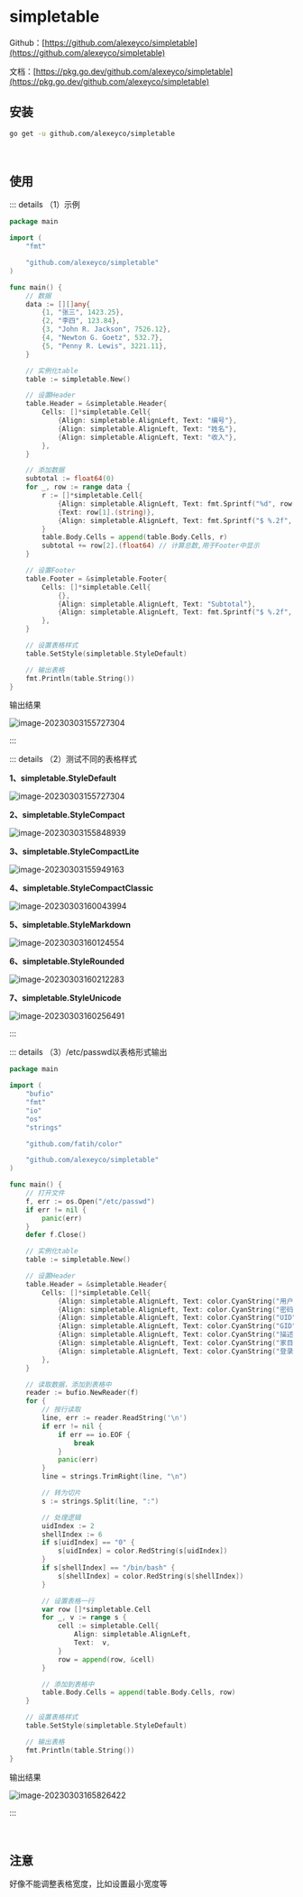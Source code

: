 # simpletable

Github：[https://github.com/alexeyco/simpletable](https://github.com/alexeyco/simpletable)

文档：[https://pkg.go.dev/github.com/alexeyco/simpletable](https://pkg.go.dev/github.com/alexeyco/simpletable)

## 安装

```bash
go get -u github.com/alexeyco/simpletable
```

<br />

## 使用

::: details （1）示例

```go
package main

import (
	"fmt"

	"github.com/alexeyco/simpletable"
)

func main() {
	// 数据
	data := [][]any{
		{1, "张三", 1423.25},
		{2, "李四", 123.84},
		{3, "John R. Jackson", 7526.12},
		{4, "Newton G. Goetz", 532.7},
		{5, "Penny R. Lewis", 3221.11},
	}

	// 实例化table
	table := simpletable.New()

	// 设置Header
	table.Header = &simpletable.Header{
		Cells: []*simpletable.Cell{
			{Align: simpletable.AlignLeft, Text: "编号"},
			{Align: simpletable.AlignLeft, Text: "姓名"},
			{Align: simpletable.AlignLeft, Text: "收入"},
		},
	}

	// 添加数据
	subtotal := float64(0)
	for _, row := range data {
		r := []*simpletable.Cell{
			{Align: simpletable.AlignLeft, Text: fmt.Sprintf("%d", row[0].(int))},
			{Text: row[1].(string)},
			{Align: simpletable.AlignLeft, Text: fmt.Sprintf("$ %.2f", row[2].(float64))},
		}
		table.Body.Cells = append(table.Body.Cells, r)
		subtotal += row[2].(float64) // 计算总数,用于Footer中显示
	}

	// 设置Footer
	table.Footer = &simpletable.Footer{
		Cells: []*simpletable.Cell{
			{},
			{Align: simpletable.AlignLeft, Text: "Subtotal"},
			{Align: simpletable.AlignLeft, Text: fmt.Sprintf("$ %.2f", subtotal)},
		},
	}

	// 设置表格样式
	table.SetStyle(simpletable.StyleDefault)

	// 输出表格
	fmt.Println(table.String())
}
```

输出结果

![image-20230303155727304](https://tuchuang-1257805459.cos.accelerate.myqcloud.com//image-20230303155727304.png)

:::

::: details （2）测试不同的表格样式

**1、simpletable.StyleDefault**

![image-20230303155727304](https://tuchuang-1257805459.cos.accelerate.myqcloud.com//image-20230303155727304.png)

**2、simpletable.StyleCompact**

![image-20230303155848939](https://tuchuang-1257805459.cos.accelerate.myqcloud.com//image-20230303155848939.png)

**3、simpletable.StyleCompactLite**

![image-20230303155949163](https://tuchuang-1257805459.cos.accelerate.myqcloud.com//image-20230303155949163.png)

**4、simpletable.StyleCompactClassic**

![image-20230303160043994](https://tuchuang-1257805459.cos.accelerate.myqcloud.com//image-20230303160043994.png)



**5、simpletable.StyleMarkdown**

![image-20230303160124554](https://tuchuang-1257805459.cos.accelerate.myqcloud.com//image-20230303160124554.png)

**6、simpletable.StyleRounded**

![image-20230303160212283](https://tuchuang-1257805459.cos.accelerate.myqcloud.com//image-20230303160212283.png)

**7、simpletable.StyleUnicode**

![image-20230303160256491](https://tuchuang-1257805459.cos.accelerate.myqcloud.com//image-20230303160256491.png)

:::

::: details （3）/etc/passwd以表格形式输出

```go
package main

import (
	"bufio"
	"fmt"
	"io"
	"os"
	"strings"

	"github.com/fatih/color"

	"github.com/alexeyco/simpletable"
)

func main() {
	// 打开文件
	f, err := os.Open("/etc/passwd")
	if err != nil {
		panic(err)
	}
	defer f.Close()

	// 实例化table
	table := simpletable.New()

	// 设置Header
	table.Header = &simpletable.Header{
		Cells: []*simpletable.Cell{
			{Align: simpletable.AlignLeft, Text: color.CyanString("用户名")},
			{Align: simpletable.AlignLeft, Text: color.CyanString("密码占位符")},
			{Align: simpletable.AlignLeft, Text: color.CyanString("UID")},
			{Align: simpletable.AlignLeft, Text: color.CyanString("GID")},
			{Align: simpletable.AlignLeft, Text: color.CyanString("描述信息")},
			{Align: simpletable.AlignLeft, Text: color.CyanString("家目录")},
			{Align: simpletable.AlignLeft, Text: color.CyanString("登录Shell")},
		},
	}

	// 读取数据，添加到表格中
	reader := bufio.NewReader(f)
	for {
		// 按行读取
		line, err := reader.ReadString('\n')
		if err != nil {
			if err == io.EOF {
				break
			}
			panic(err)
		}
		line = strings.TrimRight(line, "\n")

		// 转为切片
		s := strings.Split(line, ":")

		// 处理逻辑
		uidIndex := 2
		shellIndex := 6
		if s[uidIndex] == "0" {
			s[uidIndex] = color.RedString(s[uidIndex])
		}
		if s[shellIndex] == "/bin/bash" {
			s[shellIndex] = color.RedString(s[shellIndex])
		}

		// 设置表格一行
		var row []*simpletable.Cell
		for _, v := range s {
			cell := simpletable.Cell{
				Align: simpletable.AlignLeft,
				Text:  v,
			}
			row = append(row, &cell)
		}

		// 添加到表格中
		table.Body.Cells = append(table.Body.Cells, row)
	}

	// 设置表格样式
	table.SetStyle(simpletable.StyleDefault)

	// 输出表格
	fmt.Println(table.String())
}
```

输出结果

![image-20230303165826422](https://tuchuang-1257805459.cos.accelerate.myqcloud.com//image-20230303165826422.png)

:::

<br />

## 注意

好像不能调整表格宽度，比如设置最小宽度等